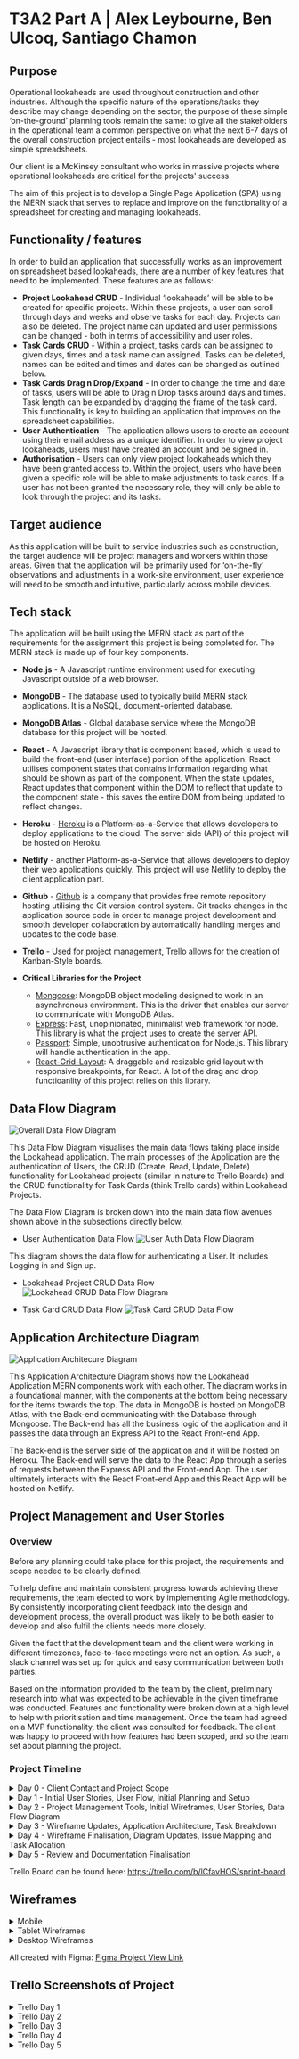 ﻿# T3A2 Part A | Alex Leybourne, Ben Ulcoq, Santiago Chamon

## Purpose
Operational lookaheads are used throughout construction and other industries. Although the specific nature of the operations/tasks they describe may change depending on the sector, the purpose of these simple ‘on-the-ground’ planning tools remain the same: to give all the stakeholders in the operational team a common perspective on what the next 6-7 days of the overall construction project entails - most lookaheads are developed as simple spreadsheets.

Our client is a McKinsey consultant who works in massive projects where operational lookaheads are critical for the projects' success.

The aim of this project is to develop a Single Page Application (SPA) using the MERN stack that serves to replace and improve on the functionality of a spreadsheet for creating and managing lookaheads.


## Functionality / features
In order to build an application that successfully works as an improvement on spreadsheet based lookaheads, there are a number of key features that need to be implemented.  These features are as follows:
* **Project Lookahead CRUD** - Individual ‘lookaheads’ will be able to be created for specific projects. Within these projects, a user can scroll through days and weeks and observe tasks for each day. Projects can also be deleted. The project name can updated and user permissions can be changed - both in terms of accessibility and user roles.
* **Task Cards CRUD** - Within a project, tasks cards can be assigned to given days, times and a task name can assigned. Tasks can be deleted, names can be edited and times and dates can be changed as outlined below.
* **Task Cards Drag n Drop/Expand** - In order to change the time and date of tasks, users will be able to Drag n Drop tasks around days and times. Task length can be expanded by dragging the frame of the task card. This functionality is key to building an application that improves on the spreadsheet capabilities.
* **User Authentication** - The application allows users to create an account using their email address as a unique identifier. In order to view project lookaheads, users must have created an account and be signed in.
* **Authorisation** - Users can only view project lookaheads which they have been granted access to. Within the project, users who have been given a specific role will be able to make adjustments to task cards. If a user has not been granted the necessary role, they will only be able to look through the project and its tasks.


## Target audience
As this application will be built to service industries such as construction, the target audience will be project managers and workers within those areas. Given that the application will be primarily used for ‘on-the-fly’ observations and adjustments in a work-site environment, user experience will need to be smooth and intuitive, particularly across mobile devices.


## Tech stack
The application will be built using the MERN stack as part of the requirements for the assignment this project is being completed for.
The MERN stack is made up of four key components.
* **Node.js** - A Javascript runtime environment used for executing Javascript outside of a web browser.
* **MongoDB** - The database used to typically build MERN stack applications. It is a NoSQL, document-oriented database.
* **MongoDB Atlas** - Global database service where the MongoDB database for this project will be hosted.
* **React** -  A Javascript library that is component based, which is used to build the front-end (user interface) portion of the application. React utilises component states that contains information regarding what should be shown as part of the component. When the state updates, React updates that component within the DOM to reflect that update to the component state - this saves the entire DOM from being updated to reflect changes.
* **Heroku** - [Heroku](https://www.heroku.com/) is a Platform-as-a-Service that allows developers to deploy applications to the cloud. The server side (API) of this project will be hosted on Heroku.
* **Netlify** - another Platform-as-a-Service that allows developers to deploy their web applications quickly. This project will use Netlify to deploy the client application part.
* **Github** -  [Github](https://github.com/)  is a company that provides free remote repository hosting utilising the Git version control system.
Git tracks changes in the application source code in order to manage project development and smooth developer collaboration by automatically handling merges and updates to the code base.
* **Trello** - Used for project management, Trello allows for the creation of Kanban-Style boards.
* **Critical Libraries for the Project**

  - [Mongoose](https://github.com/Automattic/mongoose): MongoDB object modeling designed to work in an asynchronous environment. This is the driver that enables our server to communicate with MongoDB Atlas.
  - [Express](https://github.com/expressjs/express): Fast, unopinionated, minimalist web framework for node. This library is what the project uses to create the server API.
  - [Passport](https://github.com/jaredhanson/passport): Simple, unobtrusive authentication for Node.js. This library will handle authentication in the app.
  - [React-Grid-Layout](https://github.com/STRML/react-grid-layout): A draggable and resizable grid layout with responsive breakpoints, for React. A lot of the drag and drop functioanlity of this project relies on this library.

## Data Flow Diagram
![Overall Data Flow Diagram](docs/lookahead_data_flow_diagram.png)

This Data Flow Diagram visualises the main data flows taking place inside the Lookahead application. The main processes of the Application are the authentication of Users, the CRUD (Create, Read, Update, Delete) functionality for Lookahead projects (similar in nature to Trello Boards) and the CRUD functionality for Task Cards (think Trello cards) within Lookahead Projects.

The Data Flow Diagram is broken down into the main data flow avenues shown above in the subsections directly below.

- User Authentication Data Flow
![User Auth Data Flow Diagram](docs/user_authentication_data_flow_diagram.png)

This diagram shows the data flow for authenticating a User. It includes Logging in and Sign up.

- Lookahead Project CRUD Data Flow
![Lookahead CRUD Data Flow Diagram](docs/lookahead_project_data_flow_diagram.png)

- Task Card CRUD Data Flow
![Task Card CRUD Data Flow](docs/task_card_data_flow_diagram.png)

## Application Architecture Diagram
![Application Architecure Diagram](docs/app_architecture_diagram.png)

This Application Architecture Diagram shows how the Lookahead Application MERN components work with each other. The diagram works in a foundational manner, with the components at the bottom being necessary for the items towards the top. The data in MongoDB is hosted on MongoDB Atlas, with the Back-end communicating with the Database through Mongoose. The Back-end has all the business logic of the application and it passes the data through an Express API to the React Front-end App. 

The Back-end is the server side of the application and it will be hosted on Heroku. The Back-end will serve the data to the React App through a series of requests between the Express API and the Front-end App. The user ultimately interacts with the React Front-end App and this React App will be hosted on Netlify.


## Project Management and User Stories

### Overview
Before any planning could take place for this project, the requirements and scope needed to be clearly defined. 

To help define and maintain consistent progress towards achieving these requirements, the team elected to work by implementing Agile methodology. 
By consistently incorporating client feedback into the design and development process, the overall product was likely to be both easier to develop and also fulfil the clients needs more closely.

Given the fact that the development team and the client were working in different timezones, face-to-face meetings were not an option. As such, a slack channel was set up for quick and easy communication between both parties.

Based on the information provided to the team by the client, preliminary research into what was expected to be achievable in the given timeframe was conducted. Features and functionality were broken down at a high level to help with prioritisation and time management. Once the team had agreed on a MVP functionality, the client was consulted for feedback. The client was happy to proceed with how features had been scoped, and so the team set about planning the project.


### Project Timeline

<details>

  <summary>Day 0 - Client Contact and Project Scope</summary>
As outlined above, prior to commencement of the project, requirements needed to be defined and features scoped. Once everything was agreed upon, the team set out to plan the project.

Trello was elected as the primary tool for planning the project due to the ability to implement Kanban style boards with significant customisation available. The ability for Trello to connect with Github was also a large factor in choosing the program.

</details>

<details>

  <summary>Day 1 - Initial User Stories, User Flow, Initial Planning and Setup</summary>


With the foundational planning and communication tools in place, the team started by breaking the project features into User Stories using Trello (See Trello Day 1 screenshot). Based on these User Stories, the initial concept for User flow and interface structure was discussed and planned.  The Part A Assignment (documentation) requirements were delegated according to team member strengths and work began across all aspects of the project. The Part A requirements were split across the team as follows:

##### Ben 
* R1 - Project Overview
* R4 - User Stories
* R6 - Trello Screenshots

##### Santiago
* R2 - Dataflow Diagram
* R3 - Application Architecture Diagram

##### Alex
* R5 - Wireframes

With all the tasks delegated and initial User Stories completed, they were sent to the client for review.

</details>

<details>

  <summary>Day 2 - Project Management Tools, Initial Wireframes, User Stories, Data Flow Diagram</summary>


With the project now underway, the team continued working on the tasks they had been assigned. The client had reviewed the initial User Stories overnight and was happy with what had been completed.

Initial research was conducted into libraries and tools that could be used during development.

**Team Progress:**

Alex commenced Mobile-First wireframe design in accordance with the user flow that had been established. Once completed, these were sent to the client for review.

Santiago finalised the initial draft of the Data Flow Diagram and sent it to the client for review.

Ben set up a new Trello board for organising the project into Sprints in preparation for setting up a project timeline and formalised task delegation for Part A.

</details>

<details>

  <summary>Day 3 - Wireframe Updates, Application Architecture, Task Breakdown</summary>


Having review the Data Flow Diagram and Wireframe designs, the client gave the team some feedback with regards to User flow which required refinement. The team discussed the feedback and agreed with all points that had been made so set about implementing improvements.

**Team Progress**

In accordance with the feedback provided, Alex refined the Mobile Wireframes and started designing for Tablet.

Santiago commenced work on the Application Architecture Diagram and adjusted the Data flow diagram.

Ben refined the initial User Stories by breaking them down into tasks that were more specific in order to delegate more effectively and allow the team to manage the project at a granular level.

</details>

<details>

  <summary>Day 4 - Wireframe Finalisation, Diagram Updates,  Issue Mapping and Task Allocation
</summary>

The team continued working on the assigned tasks.

**Team Progress**

Alex finalised the wireframes for all screen sizes and sent the final design to the client for review.

After review with the team and Coder Academy Educators, Santiago refined both the Data Flow diagram and Application Architecture Diagram to fit with standard diagram conventions.

Ben finalised breaking down User stories and planning sprints. Github Repository issues were created for all key features of the application. Github was connected to the Trello board and User Stories/Tasks were mapped to the relevant Github Issues. Task timeframes, delegation and prioritisation was assigned in preparation for the new Sprint which would be commencing at the beginning of the next week.

</details>

<details>

  <summary>Day 5 - Review and Documentation Finalisation</summary>

The team conducted a final review of all aspects of the documentation that each team member had completed and finalised each component as a group.

</details>

Trello Board can be found here: https://trello.com/b/lCfavHOS/sprint-board

## Wireframes

<details>
  <summary>Mobile</summary>

  ![Mobile Wireframes](https://github.com/llausa/lookahead/blob/master/docs/Wireframes/Version%203/Mobile%20Wireframes.png?raw=true)

</details>

<details>
  <summary>Tablet Wireframes</summary>

  ![Tablet Wireframes](https://github.com/llausa/lookahead/blob/master/docs/Wireframes/Version%203/Tablet%20Wireframes.png?raw=true)

</details>

<details>
  <summary>Desktop Wireframes</summary>

  ![Desktop Wireframes](https://github.com/llausa/lookahead/blob/master/docs/Wireframes/Version%203/Desktop%20Wireframes.png?raw=true)

</details>

All created with Figma:
[Figma Project View Link](https://www.figma.com/file/XjnDBsczGMZrKEuaDKpse7/Lookahead?node-id=0%3A1)

## Trello Screenshots of Project
<details>
  <summary>Trello Day 1</summary>

  ![Trello Board Day 1](./docs/trello_history/trello-day1.png?raw=true)

</details>
<details>
  <summary>Trello Day 2</summary>

  ![Trello Board Day 2](./docs/trello_history/trello-day2.png?raw=true)

</details>
<details>
  <summary>Trello Day 3</summary>

  ![Trello Board Day 3](./docs/trello_history/trello-day3.png?raw=true)

</details>
<details>
  <summary>Trello Day 4</summary>

  ![Trello Board Day 4](./docs/trello_history/trello-day4.png?raw=true)

</details>
<details>
  <summary>Trello Day 5</summary>

  ![Trello Board Day 5](./docs/trello_history/trello-day5.png?raw=true)

</details>
